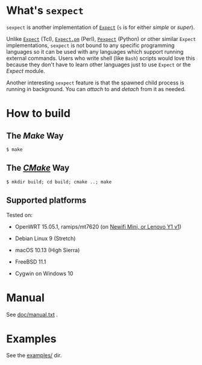 # What's `sexpect`

`sexpect` is another implementation of [`Expect`][expect] (`s` is for either *simple* or
*super*).

Unlike [`Expect`][expect] (Tcl), [`Expect.pm`][expect.pm] (Perl),
[`Pexpect`][pexpect] (Python) or other similar
`Expect` implementations, `sexpect` is not bound to any specific programming
languages so it can be used with any languages which support running external
commands. Users who write shell (like `Bash`) scripts would love this because
they don't have to learn other languages just to use `Expect` or the *Expect*
module.

Another interesting `sexpect` feature is that the spawned child process is
running in background. You can *attach* to and *detach* from it as needed.

# How to build

## The *Make* Way

    $ make

## The [*CMake*](https://cmake.org/) Way

    $ mkdir build; cd build; cmake ..; make
    
## Supported platforms                                                                
                                                                                      
Tested on:                                                                            
                                                                                      
* OpenWRT 15.05.1, ramips/mt7620 (on [Newifi Mini, or Lenovo Y1 v1][newifi])
* Debian Linux 9 (Stretch)                                                            
* macOS 10.13 (High Sierra)                                                           
* FreeBSD 11.1                                                                        
* Cygwin on Windows 10

  [newifi]: https://wiki.openwrt.org/toh/lenovo/lenovo_y1_v1
    
# Manual

See [doc/manual.txt](doc/manual.txt) .
    
# Examples

See the [examples/](https://github.com/clarkwang/sexpect/tree/master/examples) dir.

[expect]:    https://www.nist.gov/services-resources/software/expect
[expect.pm]: http://search.cpan.org/perldoc?Expect
[pexpect]:   https://pexpect.readthedocs.io/
